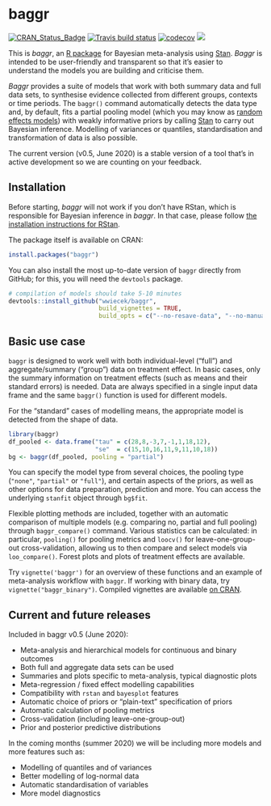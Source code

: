 
<!-- README.md is generated from README.Rmd. Please edit that file -->

# baggr

<!-- badges: start -->

[![CRAN\_Status\_Badge](http://www.r-pkg.org/badges/version-last-release/baggr?color=green)](http://cran.r-project.org/package=baggr)
[![Travis build
status](https://travis-ci.org/wwiecek/baggr.svg?branch=cran)](https://travis-ci.org/wwiecek/baggr)
[![codecov](https://codecov.io/gh/wwiecek/baggr/branch/master/graph/badge.svg)](https://codecov.io/gh/wwiecek/baggr)
[![](https://cranlogs.r-pkg.org/badges/baggr)](https://cran.rstudio.com/web/packages/baggr/index.html)
<!-- badges: end -->

This is *baggr*, an [R package](https://www.r-project.org/) for Bayesian
meta-analysis using [Stan](https://mc-stan.org/). *Baggr* is intended to
be user-friendly and transparent so that it’s easier to understand the
models you are building and criticise them.

*Baggr* provides a suite of models that work with both summary data and
full data sets, to synthesise evidence collected from different groups,
contexts or time periods. The `baggr()` command automatically detects
the data type and, by default, fits a partial pooling model (which you
may know as [random effects
models](https://stats.stackexchange.com/questions/4700/what-is-the-difference-between-fixed-effect-random-effect-and-mixed-effect-mode))
with weakly informative priors by calling [Stan](https://mc-stan.org/)
to carry out Bayesian inference. Modelling of variances or quantiles,
standardisation and transformation of data is also possible.

The current version (v0.5, June 2020) is a stable version of a tool
that’s in active development so we are counting on your feedback.

## Installation

Before starting, *baggr* will not work if you don’t have RStan, which is
responsible for Bayesian inference in *baggr*. In that case, please
follow [the installation instructions for
RStan](https://github.com/stan-dev/rstan/wiki/RStan-Getting-Started).

The package itself is available on CRAN:

``` r
install.packages("baggr")
```

You can also install the most up-to-date version of `baggr` directly
from GitHub; for this, you will need the `devtools` package.

``` r
# compilation of models should take 5-10 minutes
devtools::install_github("wwiecek/baggr", 
                         build_vignettes = TRUE,
                         build_opts = c("--no-resave-data", "--no-manual"))
```

## Basic use case

`baggr` is designed to work well with both individual-level (“full”) and
aggregate/summary (“group”) data on treatment effect. In basic cases,
only the summary information on treatment effects (such as means and
their standard errors) is needed. Data are always specified in a single
input data frame and the same `baggr()` function is used for different
models.

For the “standard” cases of modelling means, the appropriate model is
detected from the shape of data.

``` r
library(baggr)
df_pooled <- data.frame("tau" = c(28,8,-3,7,-1,1,18,12),
                        "se"  = c(15,10,16,11,9,11,10,18))
bg <- baggr(df_pooled, pooling = "partial")
```

You can specify the model type from several choices, the pooling type
(`"none"`, `"partial"` or `"full"`), and certain aspects of the priors,
as well as other options for data preparation, prediction and more. You
can access the underlying `stanfit` object through `bg$fit`.

Flexible plotting methods are included, together with an automatic
comparison of multiple models (e.g. comparing no, partial and full
pooling) through `baggr_compare()` command. Various statistics can be
calculated: in particular, `pooling()` for pooling metrics and `loocv()`
for leave-one-group-out cross-validation, allowing us to then compare
and select models via `loo_compare()`. Forest plots and plots of
treatment effects are available.

Try `vignette('baggr')` for an overview of these functions and an
example of meta-analysis workflow with `baggr`. If working with binary
data, try `vignette("baggr_binary")`. Compiled vignettes are available
[on CRAN](https://cran.r-project.org/web/packages/baggr/index.html).

## Current and future releases

Included in baggr v0.5 (June 2020):

  - Meta-analysis and hierarchical models for continuous and binary
    outcomes
  - Both full and aggregate data sets can be used
  - Summaries and plots specific to meta-analysis, typical diagnostic
    plots
  - Meta-regression / fixed effect modelling capabilities
  - Compatibility with `rstan` and `bayesplot` features
  - Automatic choice of priors or “plain-text” specification of priors
  - Automatic calculation of pooling metrics
  - Cross-validation (including leave-one-group-out)
  - Prior and posterior predictive distributions

In the coming months (summer 2020) we will be including more models and
more features such as:

  - Modelling of quantiles and of variances
  - Better modelling of log-normal data
  - Automatic standardisation of variables
  - More model diagnostics
